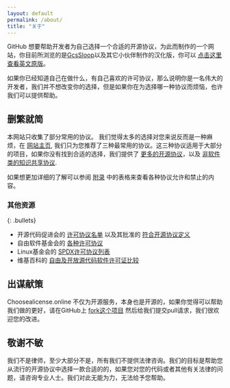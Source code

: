 ```yaml
---
layout: default
permalink: /about/
title: "关于"
---
```


GitHub 想要帮助开发者为自己选择一个合适的开源协议，为此而制作的一个网站，你目前所浏览的是[GcsSloop](https://github.com/GcsSloop)以及其它小伙伴制作的汉化版，你可以 [点击这里查看英文原版](http://choosealicense.com)。

如果你已经知道自己在做什么，有自己喜欢的许可协议，那么说明你是一名伟大的开发者，我们并不想改变你的选择，但是如果你在为选择哪一种协议而烦恼，也许我们可以提供帮助。

## 删繁就简

本网站只收集了部分常用的协议。 我们觉得太多的选择对您来说反而是一种麻烦，在 [网站主页](/), 我们只为您推荐了三种最常用的协议。这三种协议适用于大部分的项目，如果你没有找到合适的选择，我们提供了 [更多的开源协议](/licenses/)，以及 [非软件类的知识共享协议](/non-software/).

如果想更加详细的了解可以参阅 [附录](/appendix) 中的表格来查看各种协议允许和禁止的内容。

### 其他资源

{: .bullets}

* 开源代码促进会的 [许可协议名单](https://opensource.org/licenses/) 以及其批准的 [符合开源协议定义](https://opensource.org/osd)
* 自由软件基金会的 [各种许可协议](http://www.gnu.org/licenses/license-list.html)
* Linux基金会的 [SPDX许可协议列表](https://spdx.org/licenses/)
* 维基百科的 [自由及开放源代码软件许可证比较](https://zh.wikipedia.org/wiki/%E8%87%AA%E7%94%B1%E5%8F%8A%E9%96%8B%E6%94%BE%E5%8E%9F%E5%A7%8B%E7%A2%BC%E8%BB%9F%E9%AB%94%E8%A8%B1%E5%8F%AF%E8%AD%89%E6%AF%94%E8%BC%83)

## 出谋献策

Choosealicense.online 不仅为开源服务，本身也是开源的，如果你觉得可以帮助我们做的更好，请在GitHub上 [fork这个项目](https://github.com/ChooseLicense/ChooseLicense.github.io) 然后给我们提交pull请求，我们很欢迎您的改进。

## 敬谢不敏

我们不是律师，至少大部分不是，所有我们不提供法律咨询。我们的目标是帮助您从流行的开源协议中选择一款合适的的，如果您对您的代码或者其他有关法律的问题，请咨询专业人士。我们对此无能为力，无法给予您帮助。
